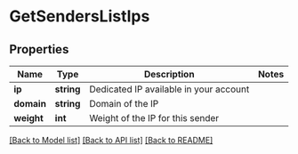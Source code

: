 # GetSendersListIps

## Properties
Name | Type | Description | Notes
------------ | ------------- | ------------- | -------------
**ip** | **string** | Dedicated IP available in your account | 
**domain** | **string** | Domain of the IP | 
**weight** | **int** | Weight of the IP for this sender | 

[[Back to Model list]](../../README.md#documentation-for-models) [[Back to API list]](../../README.md#documentation-for-api-endpoints) [[Back to README]](../../README.md)



